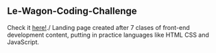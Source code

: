 ## Le-Wagon-Coding-Challenge
Check it [here!](https://asj-code.github.io/Le-Wagon-Coding-Challenge/)./ 
Landing page created after 7 clases of front-end development content, putting in practice languages like HTML CSS and JavaScript.

